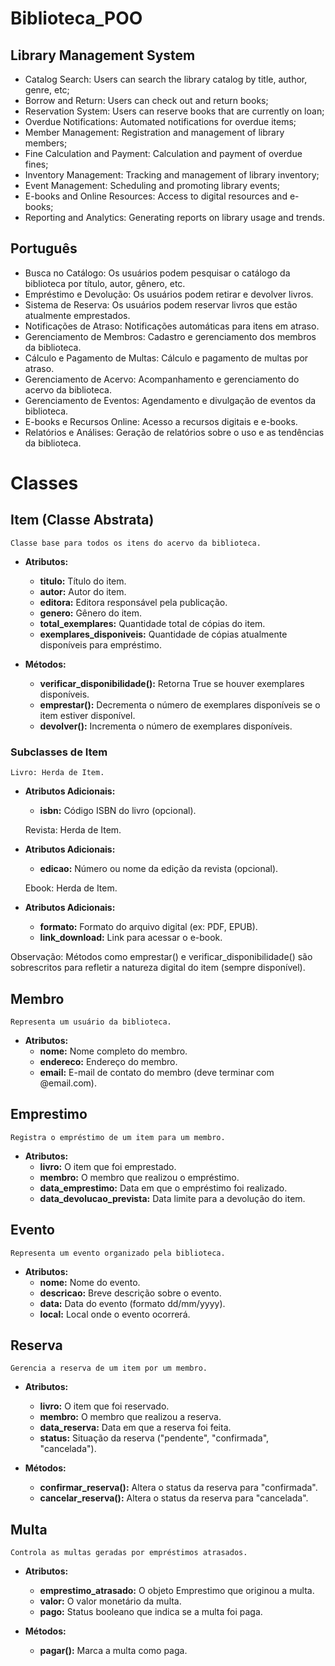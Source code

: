 # Biblioteca_POO

## Library Management System
* Catalog Search: Users can search the library catalog by title, author, genre, etc;
* Borrow and Return: Users can check out and return books;
* Reservation System: Users can reserve books that are currently on loan;
* Overdue Notifications: Automated notifications for overdue items;
* Member Management: Registration and management of library members;
* Fine Calculation and Payment: Calculation and payment of overdue fines;
* Inventory Management: Tracking and management of library inventory;
* Event Management: Scheduling and promoting library events;
* E-books and Online Resources: Access to digital resources and e-books;
* Reporting and Analytics: Generating reports on library usage and trends.
                         
## Português    
* Busca no Catálogo: Os usuários podem pesquisar o catálogo da biblioteca por título, autor, gênero, etc.    
* Empréstimo e Devolução: Os usuários podem retirar e devolver livros.                                       
* Sistema de Reserva: Os usuários podem reservar livros que estão atualmente emprestados.                    
* Notificações de Atraso: Notificações automáticas para itens em atraso.                                  
* Gerenciamento de Membros: Cadastro e gerenciamento dos membros da biblioteca.                             
* Cálculo e Pagamento de Multas: Cálculo e pagamento de multas por atraso.                                  
* Gerenciamento de Acervo: Acompanhamento e gerenciamento do acervo da biblioteca.                         
* Gerenciamento de Eventos: Agendamento e divulgação de eventos da biblioteca.                               
* E-books e Recursos Online: Acesso a recursos digitais e e-books.
* Relatórios e Análises: Geração de relatórios sobre o uso e as tendências da biblioteca.


# Classes
## Item (Classe Abstrata)
    Classe base para todos os itens do acervo da biblioteca.

* **Atributos:**
    * **titulo:** Título do item.
    * **autor:** Autor do item.
    * **editora:** Editora responsável pela publicação.
    * **genero:** Gênero do item.
    * **total_exemplares:** Quantidade total de cópias do item.
    * **exemplares_disponiveis:** Quantidade de cópias atualmente disponíveis para empréstimo.

* **Métodos:**
    * **verificar_disponibilidade():** Retorna True se houver exemplares disponíveis.
    * **emprestar():** Decrementa o número de exemplares disponíveis se o item estiver disponível.
    * **devolver():** Incrementa o número de exemplares disponíveis.

### Subclasses de Item
    Livro: Herda de Item.
* **Atributos Adicionais:**
    * **isbn:** Código ISBN do livro (opcional).

    Revista: Herda de Item.
* **Atributos Adicionais:**
    * **edicao:** Número ou nome da edição da revista (opcional).

    Ebook: Herda de Item.
* **Atributos Adicionais:**
    * **formato:** Formato do arquivo digital (ex: PDF, EPUB).
    * **link_download:** Link para acessar o e-book.

Observação: Métodos como emprestar() e verificar_disponibilidade() são sobrescritos para refletir a natureza digital do item (sempre disponível).

## Membro
    Representa um usuário da biblioteca.

* **Atributos:**
    * **nome:** Nome completo do membro.
    * **endereco:** Endereço do membro.
    * **email:** E-mail de contato do membro (deve terminar com @email.com).

## Emprestimo
    Registra o empréstimo de um item para um membro.

* **Atributos:**
    * **livro:** O item que foi emprestado.
    * **membro:** O membro que realizou o empréstimo.
    * **data_emprestimo:** Data em que o empréstimo foi realizado.
    * **data_devolucao_prevista:** Data limite para a devolução do item.

## Evento
    Representa um evento organizado pela biblioteca.

* **Atributos:**
    * **nome:** Nome do evento.
    * **descricao:** Breve descrição sobre o evento.
    * **data:** Data do evento (formato dd/mm/yyyy).
    * **local:** Local onde o evento ocorrerá.

## Reserva
    Gerencia a reserva de um item por um membro.

* **Atributos:**
    * **livro:** O item que foi reservado.
    * **membro:** O membro que realizou a reserva.
    * **data_reserva:** Data em que a reserva foi feita.
    * **status:** Situação da reserva ("pendente", "confirmada", "cancelada").

* **Métodos:**
    * **confirmar_reserva():** Altera o status da reserva para "confirmada".
    * **cancelar_reserva():** Altera o status da reserva para "cancelada".

## Multa
    Controla as multas geradas por empréstimos atrasados.

* **Atributos:**
    * **emprestimo_atrasado:** O objeto Emprestimo que originou a multa.
    * **valor:** O valor monetário da multa.
    * **pago:** Status booleano que indica se a multa foi paga.

* **Métodos:**
    * **pagar():** Marca a multa como paga.